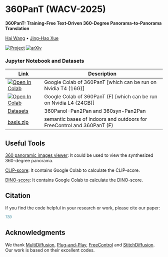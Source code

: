 # 360PanT (WACV-2025)

**360PanT: Training-Free Text-Driven 360-Degree Panorama-to-Panorama Translation**

[Hai Wang](https://littlewhitesea.github.io/) • [Jing-Hao Xue](https://www.homepages.ucl.ac.uk/~ucakjxu/)

[![Project](https://img.shields.io/badge/Project-Website-orange)](https://littlewhitesea.github.io/stitchdiffusion.github.io/)
[![arXiv](https://img.shields.io/badge/arXiv-2310.18840-b31b1b.svg)](https://arxiv.org/abs/2310.18840)

### Jupyter Notebook and Datasets

| Link | Description
| --- | --- |
[![Open In Colab](https://colab.research.google.com/assets/colab-badge.svg)](https://colab.research.google.com/github/littlewhitesea/360PanT/blob/main/360PanT.ipynb) | Google Colab of 360PanT [which can be run on Nvidia T4 (16G)]
[![Open In Colab](https://colab.research.google.com/assets/colab-badge.svg)](https://colab.research.google.com/github/lshus/stitchdiffusion-colab/blob/main/colab_stitchdiffusion.ipynb) | Google Colab of 360PanT (F) [which can be run on Nvidia L4 (24GB)]
[Datasets](https://drive.google.com/file/d/1L6-zczpGk08J8ex1-p3Leb8XfmjMg8Qu/view?usp=sharing) | 360PanoI-Pan2Pan and 360syn-Pan2Pan
[basis.zip](https://drive.google.com/file/d/1_ezbzljckjqg4Qjx9xfmaK4___xHTZrC/view?usp=sharing) | semantic bases of indoors and outdoors for FreeControl and 360PanT (F)

## Useful Tools

[360 panoramic images viewer](https://renderstuff.com/tools/360-panorama-web-viewer/): It could be used to view the synthesized 360-degree panorama.

[CLIP-score](https://github.com/OpenAI/CLIP): It contains Google Colab to calculate the CLIP-score.

[DINO-score](https://github.com/omerbt/Splice): It contains Google Colab to calculate the DINO-score.


## Citation
If you find the code helpful in your research or work, please cite our paper:
```Bibtex
TBD
```

## Acknowledgments

We thank [MultiDiffusion](https://github.com/omerbt/MultiDiffusion), [Plug-and-Play](https://github.com/MichalGeyer/plug-and-play), [FreeControl](https://github.com/genforce/freecontrol) and [StitchDiffusion](https://github.com/littlewhitesea/StitchDiffusion). Our work is based on their excellent codes. 

